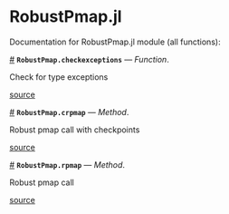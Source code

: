 
<a id='RobustPmap.jl-1'></a>

# RobustPmap.jl


Documentation for RobustPmap.jl module (all functions):

<a id='RobustPmap.checkexceptions' href='#RobustPmap.checkexceptions'>#</a>
**`RobustPmap.checkexceptions`** &mdash; *Function*.



Check for type exceptions


<a target='_blank' href='https://github.com/madsjulia/RobustPmap.jl/tree/bd9a331269cb4184e27136a8a9e1de59e0182e4d/src/RobustPmap.jl#L39' class='documenter-source'>source</a><br>

<a id='RobustPmap.crpmap-Tuple{Function,Int64,String,Vararg{Any,N}}' href='#RobustPmap.crpmap-Tuple{Function,Int64,String,Vararg{Any,N}}'>#</a>
**`RobustPmap.crpmap`** &mdash; *Method*.



Robust pmap call with checkpoints


<a target='_blank' href='https://github.com/madsjulia/RobustPmap.jl/tree/bd9a331269cb4184e27136a8a9e1de59e0182e4d/src/RobustPmap.jl#L62' class='documenter-source'>source</a><br>

<a id='RobustPmap.rpmap-Tuple{Function,Vararg{Any,N}}' href='#RobustPmap.rpmap-Tuple{Function,Vararg{Any,N}}'>#</a>
**`RobustPmap.rpmap`** &mdash; *Method*.



Robust pmap call


<a target='_blank' href='https://github.com/madsjulia/RobustPmap.jl/tree/bd9a331269cb4184e27136a8a9e1de59e0182e4d/src/RobustPmap.jl#L51' class='documenter-source'>source</a><br>

